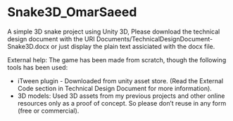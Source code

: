 # Snake3D_OmarSaeed
A simple 3D snake project using Unity 3D, Please download the technical design document with the URI Documents/TechnicalDesignDocument-Snake3D.docx or just display the plain text assiciated with the docx file.

External help:
The game has been made from scratch, though the following tools has been used:
- iTween plugin - Downloaded from unity asset store. (Read the External Code section in Technical Design Document for more information).
- 3D models:  Used 3D assets from my previous projects and other online resources only as a proof of concept. So please don’t reuse in any form (free or commercial).
